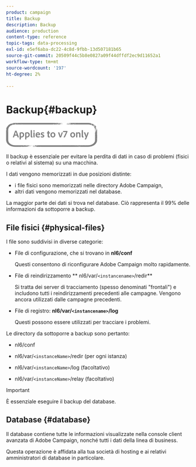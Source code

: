 ```yaml
---
product: campaign
title: Backup
description: Backup
audience: production
content-type: reference
topic-tags: data-processing
exl-id: e5ef6aba-dc22-4c8d-9fbb-13d507181b65
source-git-commit: 20509f44c5b8e0827a09f44dffdf2ec9d11652a1
workflow-type: tm+mt
source-wordcount: '197'
ht-degree: 2%

---
```


# Backup{#backup}

![](../../assets/v7-only.svg)

Il backup è essenziale per evitare la perdita di dati in caso di problemi (fisici o relativi al sistema) su una macchina.

I dati vengono memorizzati in due posizioni distinte:

* i file fisici sono memorizzati nelle directory Adobe Campaign,
* altri dati vengono memorizzati nel database.

La maggior parte dei dati si trova nel database. Ciò rappresenta il 99% delle informazioni da sottoporre a backup.

## File fisici {#physical-files}

I file sono suddivisi in diverse categorie:

* File di configurazione, che si trovano in **nl6/conf**

   Questi consentono di riconfigurare Adobe Campaign molto rapidamente.

* File di reindirizzamento ** nl6/var/`<instancename>`/redir**

   Si tratta dei server di tracciamento (spesso denominati &quot;frontali&quot;) e includono tutti i reindirizzamenti precedenti alle campagne. Vengono ancora utilizzati dalle campagne precedenti.

* File di registro: **nl6/var/`<instancename>`/log**

   Questi possono essere utilizzati per tracciare i problemi.

Le directory da sottoporre a backup sono pertanto:

* nl6/conf

* nl6/var/`<instanceName>`/redir (per ogni istanza)

* nl6/var/`<instanceName>`/log (facoltativo)

* nl6/var/`<instanceName>`/relay (facoltativo)

>[!IMPORTANT]
>
>È essenziale eseguire il backup del database.

## Database {#database}

Il database contiene tutte le informazioni visualizzate nella console client avanzata di Adobe Campaign, nonché tutti i dati della linea di business.

Questa operazione è affidata alla tua società di hosting e ai relativi amministratori di database in particolare.
